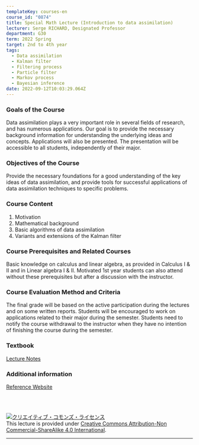 ```yaml
---
templateKey: courses-en
course_id: "0874"
title: Special Math Lecture (Introduction to data assimilation)
lecturer: Serge RICHARD, Designated Professor
department: G30
term: 2022 Spring
target: 2nd to 4th year
tags:
  - Data assimilation
  - Kalman filter
  - Filtering process
  - Particle filter
  - Markov process
  - Bayesian inference
date: 2022-09-12T10:03:29.064Z
---
```


### Goals of the Course

Data assimilation plays a very important role in several fields of research, and has numerous applications. Our goal is to provide the necessary background information for understanding the underlying ideas and concepts. Applications will also be presented. The presentation will be accessible to all students, independently of their major.

### Objectives of the Course

Provide the necessary foundations for a good understanding of the key ideas of data assimilation, and provide tools for successful applications of data assimilation techniques to specific problems.

### Course Content

1. Motivation
2. Mathematical background
3. Basic algorithms of data assimilation
4. Variants and extensions of the Kalman filter

### Course Prerequisites and Related Courses

Basic knowledge on calculus and linear algebra, as provided in Calculus I & II and in Linear algebra I & II. Motivated 1st year students can also attend without these prerequisites but after a discussion with the instructor.

### Course Evaluation Method and Criteria

The final grade will be based on the active participation during the lectures and on some written reports. Students will be encouraged to work on applications related to their major during the semester. Students need to notify the course withdrawal to the instructor when they have no intention of finishing the course during the semester.

### Textbook

[Lecture Notes](http://www.math.nagoya-u.ac.jp/~richard/teaching/s2022/DA.pdf)

### Additional information

[Reference Website](http://www.math.nagoya-u.ac.jp/~richard/SMLspring2022.html)

<br>
<br>

<a rel="license" href="http://creativecommons.org/licenses/by-nc-sa/4.0/"><img alt="クリエイティブ・コモンズ・ライセンス" style="border-width:0" style="border-width:0;" data-src="" src="https://i.creativecommons.org/l/by-nc-sa/4.0/88x31.png" /></a><br />This lecture is provided under <a rel="license" href="http://creativecommons.org/licenses/by-nc-sa/4.0/">Creative Commons Attribution-Non Commercial-ShareAlike 4.0 International</a>.

---
